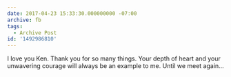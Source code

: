 ```yaml
---
date: 2017-04-23 15:33:30.000000000 -07:00
archive: fb
tags: 
  - Archive Post
id: '1492986810'
---
```


I love you Ken. Thank you for  so many things. Your depth of heart and your unwavering courage will always be an example to me. Until we meet again…
